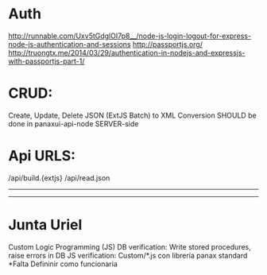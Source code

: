 # Auth

http://runnable.com/Uxv5tGdglOI7p8__/node-js-login-logout-for-express-node-js-authentication-and-sessions
http://passportjs.org/
http://truongtx.me/2014/03/29/authentication-in-nodejs-and-expressjs-with-passportjs-part-1/

# CRUD:

Create, Update, Delete
JSON (ExtJS Batch) to XML Conversion SHOULD be done in panaxui-api-node SERVER-side

# Api URLS:

/api/build.{extjs}
/api/read.json

---
***

# Junta Uriel

Custom Logic Programming (JS)
DB verification: Write stored procedures, raise errors in DB
JS verification: Custom/*.js con librería panax standard
*Falta Defininir como funcionaria